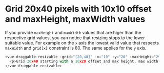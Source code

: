 # Grid 20x40 pixels with 10x10 offset and maxHeight, maxWidth values

If you provide `maxHeight` and `maxWidth` values that are higer than the respective grid values, you can notice that resizing stops to the lower suitable value. For example on the `x` axis the lowest valid value that respects `maxWidth` and `grid[x]` constraint is 80. The same applies for the `y` axis.

~~~js
<vue-draggable-resizable :grid="[20,40]" :x="10" :y="20" :maxHeight="290" :maxWidth="290">
  <p>Grid 20x40 starting with a 10x20 offset and max height, max width values equal to 290.</p>
</vue-draggable-resizable>
~~~

